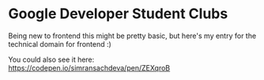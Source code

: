 # Google Developer Student Clubs

Being new to frontend this might be pretty basic, but here's my entry for the technical domain for frontend :)

You could also see it here:
https://codepen.io/simransachdeva/pen/ZEXqroB
